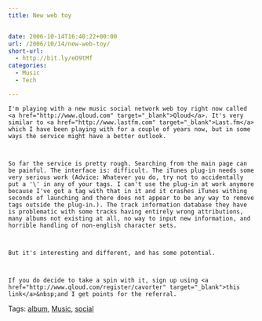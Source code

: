 ```yaml
---
title: New web toy


date: 2006-10-14T16:40:22+00:00
url: /2006/10/14/new-web-toy/
short-url:
  - http://bit.ly/eO9tMf
categories:
  - Music
  - Tech

---
```

<div class='microid-mailto+http:sha1:4519d41e7f18a90ad97a086dc8d2083553b11804'>
  
    I'm playing with a new music social network web toy right now called <a href="http://www.qloud.com" target="_blank">Qloud</a>. It's very similar to <a href="http://www.lastfm.com" target="_blank">Last.fm</a> which I have been playing with for a couple of years now, but in some ways the service might have a better outlook.
  
  
  
    So far the service is pretty rough. Searching from the main page can be painful. The interface is: difficult. The iTunes plug-in needs some very serious work (Advice: Whatever you do, try not to accidentally put a '\' in any of your tags. I can't use the plug-in at work anymore because I've got a tag with that in it and it crashes iTunes withing seconds of launching and there does not appear to be any way to remove tags outside the plug-in.). The track information database they have is problematic with some tracks having entirely wrong attributions, many albums not existing at all, no way to input new information, and horrible handling of non-english character sets.
  
  
  
    But it's interesting and different, and has some potential.
  
  
  
    If you do decide to take a spin with it, sign up using <a href="http://www.qloud.com/register/cavorter" target="_blank">this link</a>&nbsp;and I get points for the referral.
  
</div>

<div class="st-post-tags">
  Tags: <a href="http://www.cavort.org/tag/album/" title="album" rel="tag">album</a>, <a href="http://www.cavort.org/tag/music/" title="Music" rel="tag">Music</a>, <a href="http://www.cavort.org/tag/social/" title="social" rel="tag">social</a><br />
</div>
